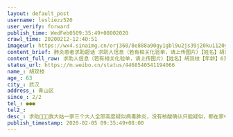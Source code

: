 ```yaml
---
layout: default_post
username: lesliezz520
user_verify: forward
publish_time: WedFeb0509:35:49+08002020
crawl_time: 20200212-12:40:51
imageurl: https://wx4.sinaimg.cn/orj360/8e888a90gy1gbl9u2js39j20ku1120ym.jpg,https://wx1.sinaimg.cn/orj360/8e888a90gy1gbl9u62ur2j20ku0s9ad2.jpg,https://wx4.sinaimg.cn/orj360/8e888a90gy1gbl9v4cfanj20ku112dmn.jpg
content_brief: 肺炎患者求助超话 求助人信息（若有相关化验单，请上传图片）【姓名】胡双枝【年龄】63【所在城市】武汉【所在小区、社区】青山区【患病时间】2/2【联系方式】●●●【其他紧急联系人】【病情描述】 求助🙏🙏🙏我大姑一家三个大人全部高度疑似病毒肺炎，没有核酸确认只能疑似， ...全文
content_full_raw: 求助人信息（若有相关化验单，请上传图片）【姓名】胡双枝【年龄】63【所在城市】武汉【所在小区、社区】青山区【患病时间】2/2【联系方式】●●●【其他紧急联系人】【病情描述】求助🙏🙏🙏我大姑一家三个大人全部高度疑似病毒肺炎，没有核酸确认只能疑似，都在家中隔离治疗，大姑因年岁大，平时身体也不太硬朗，居家治疗三天后咳嗽气喘严重、现出现呼吸困难病情越来越重，可医院没有床位收治，还有一岁的小月月至今还是由感染的父母照顾，不知道小宝现在是否感染，这里请求有医疗资源的大家帮忙，先救老人和小孩。🙏也恳请大家帮忙转发，谢谢！🙏
status_url: https://m.weibo.cn/status/4468540541194066
name_: 胡双枝
age_: 63
city_: 武汉
address_: 青山区
since_: 2/2
tel_: ●●●
tel2_: 
desc_: 求助🙏🙏🙏我大姑一家三个大人全部高度疑似病毒肺炎，没有核酸确认只能疑似，都在家中隔离治疗，大姑因年岁大，平时身体也不太硬朗，居家治疗三天后咳嗽气喘严重、现出现呼吸困难病情越来越重，可医院没有床位收治，还有一岁的小月月至今还是由感染的父母照顾，不知道小宝现在是否感染，这里请求有医疗资源的大家帮忙，先救老人和小孩。🙏也恳请大家帮忙转发，谢谢！🙏
publish_timestamp: 2020-02-05 09:35:49+08:00
---
```

